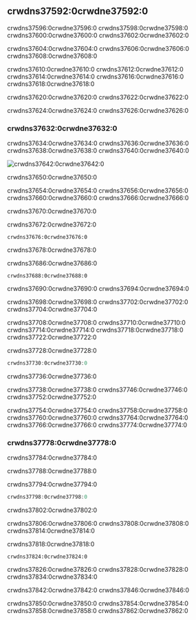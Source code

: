 ## crwdns37592:0crwdne37592:0

crwdns37596:0crwdne37596:0 crwdns37598:0crwdne37598:0 crwdns37600:0crwdne37600:0 crwdns37602:0crwdne37602:0

crwdns37604:0crwdne37604:0 crwdns37606:0crwdne37606:0 crwdns37608:0crwdne37608:0

crwdns37610:0crwdne37610:0 crwdns37612:0crwdne37612:0 crwdns37614:0crwdne37614:0 crwdns37616:0crwdne37616:0 crwdns37618:0crwdne37618:0

crwdns37620:0crwdne37620:0 crwdns37622:0crwdne37622:0

crwdns37624:0crwdne37624:0 crwdns37626:0crwdne37626:0

### crwdns37632:0crwdne37632:0

crwdns37634:0crwdne37634:0 crwdns37636:0crwdne37636:0 crwdns37638:0crwdne37638:0 crwdns37640:0crwdne37640:0

<img alt="crwdns37642:0crwdne37642:0" src="crwdns37648:0crwdne37648:0" class="center" />

<span class="caption">crwdns37650:0crwdne37650:0</span>

crwdns37654:0crwdne37654:0 crwdns37656:0crwdne37656:0 crwdns37660:0crwdne37660:0 crwdns37666:0crwdne37666:0

crwdns37670:0crwdne37670:0

<span class="filename">crwdns37672:0crwdne37672:0</span>

```rust,ignore,does_not_compile
crwdns37676:0crwdne37676:0
```


<span class="caption">crwdns37678:0crwdne37678:0</span>

crwdns37686:0crwdne37686:0

```console
crwdns37688:0crwdne37688:0
```

crwdns37690:0crwdne37690:0 crwdns37694:0crwdne37694:0

crwdns37698:0crwdne37698:0 crwdns37702:0crwdne37702:0 crwdns37704:0crwdne37704:0

crwdns37708:0crwdne37708:0 crwdns37710:0crwdne37710:0 crwdns37714:0crwdne37714:0 crwdns37718:0crwdne37718:0 crwdns37722:0crwdne37722:0

<span class="filename">crwdns37728:0crwdne37728:0</span>

```rust
crwdns37730:0crwdne37730:0
```


<span class="caption">crwdns37736:0crwdne37736:0</span>

crwdns37738:0crwdne37738:0 crwdns37746:0crwdne37746:0 crwdns37752:0crwdne37752:0

crwdns37754:0crwdne37754:0 crwdns37758:0crwdne37758:0 crwdns37760:0crwdne37760:0 crwdns37764:0crwdne37764:0 crwdns37766:0crwdne37766:0 crwdns37774:0crwdne37774:0

### crwdns37778:0crwdne37778:0

crwdns37784:0crwdne37784:0

crwdns37788:0crwdne37788:0

<span class="filename">crwdns37794:0crwdne37794:0</span>

```rust
crwdns37798:0crwdne37798:0
```

<span class="caption">crwdns37802:0crwdne37802:0</span>

crwdns37806:0crwdne37806:0 crwdns37808:0crwdne37808:0<!-- ignore --> crwdns37814:0crwdne37814:0

crwdns37818:0crwdne37818:0

```console
crwdns37824:0crwdne37824:0
```

crwdns37826:0crwdne37826:0 crwdns37828:0crwdne37828:0 crwdns37834:0crwdne37834:0

crwdns37842:0crwdne37842:0 crwdns37846:0crwdne37846:0

crwdns37850:0crwdne37850:0 crwdns37854:0crwdne37854:0 crwdns37858:0crwdne37858:0 crwdns37862:0crwdne37862:0
